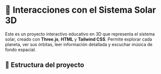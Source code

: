 # 🌌 Interacciones con el Sistema Solar 3D

Este es un proyecto interactivo educativo en 3D que representa el sistema solar, creado con **Three.js**, **HTML** y **Tailwind CSS**. Permite explorar cada planeta, ver sus órbitas, leer información detallada y escuchar música de fondo espacial.

## 📁 Estructura del proyecto
